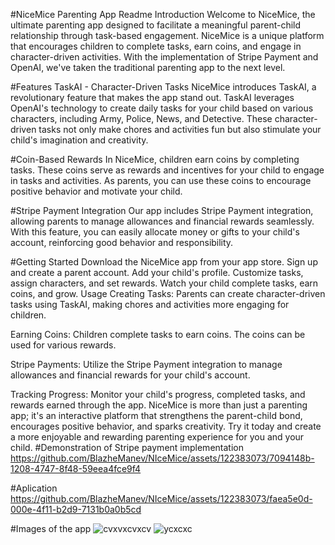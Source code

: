 #NiceMice Parenting App Readme
Introduction
Welcome to NiceMice, the ultimate parenting app designed to facilitate a meaningful parent-child relationship through task-based engagement. NiceMice is a unique platform that encourages children to complete tasks, earn coins, and engage in character-driven activities. With the implementation of Stripe Payment and OpenAI, we've taken the traditional parenting app to the next level.

#Features
TaskAI - Character-Driven Tasks
NiceMice introduces TaskAI, a revolutionary feature that makes the app stand out. TaskAI leverages OpenAI's technology to create daily tasks for your child based on various characters, including Army, Police, News, and Detective. These character-driven tasks not only make chores and activities fun but also stimulate your child's imagination and creativity.

#Coin-Based Rewards
In NiceMice, children earn coins by completing tasks. These coins serve as rewards and incentives for your child to engage in tasks and activities. As parents, you can use these coins to encourage positive behavior and motivate your child.

#Stripe Payment Integration
Our app includes Stripe Payment integration, allowing parents to manage allowances and financial rewards seamlessly. With this feature, you can easily allocate money or gifts to your child's account, reinforcing good behavior and responsibility.

#Getting Started
Download the NiceMice app from your app store.
Sign up and create a parent account.
Add your child's profile.
Customize tasks, assign characters, and set rewards.
Watch your child complete tasks, earn coins, and grow.
Usage
Creating Tasks: Parents can create character-driven tasks using TaskAI, making chores and activities more engaging for children.

Earning Coins: Children complete tasks to earn coins. The coins can be used for various rewards.

Stripe Payments: Utilize the Stripe Payment integration to manage allowances and financial rewards for your child's account.

Tracking Progress: Monitor your child's progress, completed tasks, and rewards earned through the app.
NiceMice is more than just a parenting app; it's an interactive platform that strengthens the parent-child bond, encourages positive behavior, and sparks creativity. Try it today and create a more enjoyable and rewarding parenting experience for you and your child.
#Demonstration of Stripe payment implementation
https://github.com/BlazheManev/NIceMice/assets/122383073/7094148b-1208-4747-8f48-59eea4fce9f4

#Aplication 
https://github.com/BlazheManev/NIceMice/assets/122383073/faea5e0d-000e-4f11-b2d9-7131b0a0b5cd

#Images of the app 
![cvxvxcvxcv](https://github.com/BlazheManev/NIceMice/assets/122383073/213977da-a898-487b-be33-5ba87de47a13)
![ycxcxc](https://github.com/BlazheManev/NIceMice/assets/122383073/c3c5c940-94c7-4d20-87f3-fa42225c7f2a)
